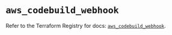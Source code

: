 # `aws_codebuild_webhook`

Refer to the Terraform Registry for docs: [`aws_codebuild_webhook`](https://registry.terraform.io/providers/hashicorp/aws/5.38.0/docs/resources/codebuild_webhook).
